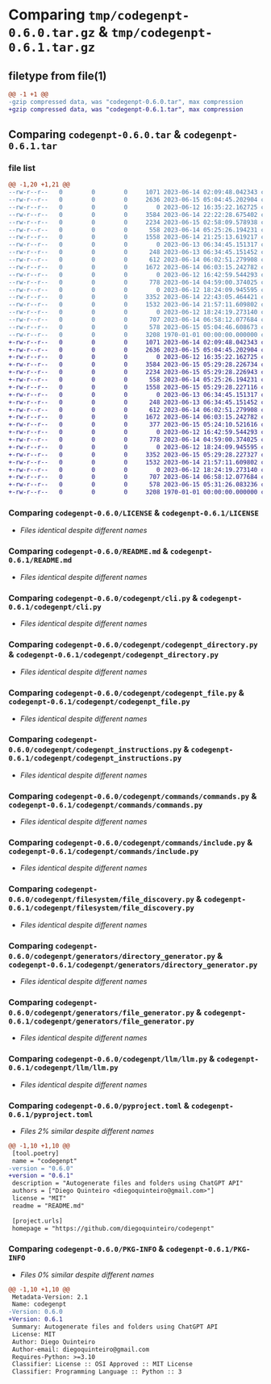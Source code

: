 # Comparing `tmp/codegenpt-0.6.0.tar.gz` & `tmp/codegenpt-0.6.1.tar.gz`

## filetype from file(1)

```diff
@@ -1 +1 @@
-gzip compressed data, was "codegenpt-0.6.0.tar", max compression
+gzip compressed data, was "codegenpt-0.6.1.tar", max compression
```

## Comparing `codegenpt-0.6.0.tar` & `codegenpt-0.6.1.tar`

### file list

```diff
@@ -1,20 +1,21 @@
--rw-r--r--   0        0        0     1071 2023-06-14 02:09:48.042343 codegenpt-0.6.0/LICENSE
--rw-r--r--   0        0        0     2636 2023-06-15 05:04:45.202904 codegenpt-0.6.0/README.md
--rw-r--r--   0        0        0        0 2023-06-12 16:35:22.162725 codegenpt-0.6.0/codegenpt/__init__.py
--rw-r--r--   0        0        0     3584 2023-06-14 22:22:28.675402 codegenpt-0.6.0/codegenpt/cli.py
--rw-r--r--   0        0        0     2234 2023-06-15 02:58:09.578938 codegenpt-0.6.0/codegenpt/codegenpt_directory.py
--rw-r--r--   0        0        0      558 2023-06-14 05:25:26.194231 codegenpt-0.6.0/codegenpt/codegenpt_file.py
--rw-r--r--   0        0        0     1558 2023-06-14 21:25:13.619217 codegenpt-0.6.0/codegenpt/codegenpt_instructions.py
--rw-r--r--   0        0        0        0 2023-06-13 06:34:45.151317 codegenpt-0.6.0/codegenpt/commands/__init__.py
--rw-r--r--   0        0        0      248 2023-06-13 06:34:45.151452 codegenpt-0.6.0/codegenpt/commands/command.py
--rw-r--r--   0        0        0      612 2023-06-14 06:02:51.279908 codegenpt-0.6.0/codegenpt/commands/commands.py
--rw-r--r--   0        0        0     1672 2023-06-14 06:03:15.242782 codegenpt-0.6.0/codegenpt/commands/include.py
--rw-r--r--   0        0        0        0 2023-06-12 16:42:59.544293 codegenpt-0.6.0/codegenpt/filesystem/__init__.py
--rw-r--r--   0        0        0      778 2023-06-14 04:59:00.374025 codegenpt-0.6.0/codegenpt/filesystem/file_discovery.py
--rw-r--r--   0        0        0        0 2023-06-12 18:24:09.945595 codegenpt-0.6.0/codegenpt/generators/__init__.py
--rw-r--r--   0        0        0     3352 2023-06-14 22:43:05.464421 codegenpt-0.6.0/codegenpt/generators/directory_generator.py
--rw-r--r--   0        0        0     1532 2023-06-14 21:57:11.609802 codegenpt-0.6.0/codegenpt/generators/file_generator.py
--rw-r--r--   0        0        0        0 2023-06-12 18:24:19.273140 codegenpt-0.6.0/codegenpt/llm/__init__.py
--rw-r--r--   0        0        0      707 2023-06-14 06:58:12.077684 codegenpt-0.6.0/codegenpt/llm/llm.py
--rw-r--r--   0        0        0      578 2023-06-15 05:04:46.608673 codegenpt-0.6.0/pyproject.toml
--rw-r--r--   0        0        0     3208 1970-01-01 00:00:00.000000 codegenpt-0.6.0/PKG-INFO
+-rw-r--r--   0        0        0     1071 2023-06-14 02:09:48.042343 codegenpt-0.6.1/LICENSE
+-rw-r--r--   0        0        0     2636 2023-06-15 05:04:45.202904 codegenpt-0.6.1/README.md
+-rw-r--r--   0        0        0        0 2023-06-12 16:35:22.162725 codegenpt-0.6.1/codegenpt/__init__.py
+-rw-r--r--   0        0        0     3584 2023-06-15 05:29:28.226734 codegenpt-0.6.1/codegenpt/cli.py
+-rw-r--r--   0        0        0     2234 2023-06-15 05:29:28.226943 codegenpt-0.6.1/codegenpt/codegenpt_directory.py
+-rw-r--r--   0        0        0      558 2023-06-14 05:25:26.194231 codegenpt-0.6.1/codegenpt/codegenpt_file.py
+-rw-r--r--   0        0        0     1558 2023-06-15 05:29:28.227116 codegenpt-0.6.1/codegenpt/codegenpt_instructions.py
+-rw-r--r--   0        0        0        0 2023-06-13 06:34:45.151317 codegenpt-0.6.1/codegenpt/commands/__init__.py
+-rw-r--r--   0        0        0      248 2023-06-13 06:34:45.151452 codegenpt-0.6.1/codegenpt/commands/command.py
+-rw-r--r--   0        0        0      612 2023-06-14 06:02:51.279908 codegenpt-0.6.1/codegenpt/commands/commands.py
+-rw-r--r--   0        0        0     1672 2023-06-14 06:03:15.242782 codegenpt-0.6.1/codegenpt/commands/include.py
+-rw-r--r--   0        0        0      377 2023-06-15 05:24:10.521616 codegenpt-0.6.1/codegenpt/dependency_batch.py.codegenpt
+-rw-r--r--   0        0        0        0 2023-06-12 16:42:59.544293 codegenpt-0.6.1/codegenpt/filesystem/__init__.py
+-rw-r--r--   0        0        0      778 2023-06-14 04:59:00.374025 codegenpt-0.6.1/codegenpt/filesystem/file_discovery.py
+-rw-r--r--   0        0        0        0 2023-06-12 18:24:09.945595 codegenpt-0.6.1/codegenpt/generators/__init__.py
+-rw-r--r--   0        0        0     3352 2023-06-15 05:29:28.227327 codegenpt-0.6.1/codegenpt/generators/directory_generator.py
+-rw-r--r--   0        0        0     1532 2023-06-14 21:57:11.609802 codegenpt-0.6.1/codegenpt/generators/file_generator.py
+-rw-r--r--   0        0        0        0 2023-06-12 18:24:19.273140 codegenpt-0.6.1/codegenpt/llm/__init__.py
+-rw-r--r--   0        0        0      707 2023-06-14 06:58:12.077684 codegenpt-0.6.1/codegenpt/llm/llm.py
+-rw-r--r--   0        0        0      578 2023-06-15 05:31:26.083236 codegenpt-0.6.1/pyproject.toml
+-rw-r--r--   0        0        0     3208 1970-01-01 00:00:00.000000 codegenpt-0.6.1/PKG-INFO
```

### Comparing `codegenpt-0.6.0/LICENSE` & `codegenpt-0.6.1/LICENSE`

 * *Files identical despite different names*

### Comparing `codegenpt-0.6.0/README.md` & `codegenpt-0.6.1/README.md`

 * *Files identical despite different names*

### Comparing `codegenpt-0.6.0/codegenpt/cli.py` & `codegenpt-0.6.1/codegenpt/cli.py`

 * *Files identical despite different names*

### Comparing `codegenpt-0.6.0/codegenpt/codegenpt_directory.py` & `codegenpt-0.6.1/codegenpt/codegenpt_directory.py`

 * *Files identical despite different names*

### Comparing `codegenpt-0.6.0/codegenpt/codegenpt_file.py` & `codegenpt-0.6.1/codegenpt/codegenpt_file.py`

 * *Files identical despite different names*

### Comparing `codegenpt-0.6.0/codegenpt/codegenpt_instructions.py` & `codegenpt-0.6.1/codegenpt/codegenpt_instructions.py`

 * *Files identical despite different names*

### Comparing `codegenpt-0.6.0/codegenpt/commands/commands.py` & `codegenpt-0.6.1/codegenpt/commands/commands.py`

 * *Files identical despite different names*

### Comparing `codegenpt-0.6.0/codegenpt/commands/include.py` & `codegenpt-0.6.1/codegenpt/commands/include.py`

 * *Files identical despite different names*

### Comparing `codegenpt-0.6.0/codegenpt/filesystem/file_discovery.py` & `codegenpt-0.6.1/codegenpt/filesystem/file_discovery.py`

 * *Files identical despite different names*

### Comparing `codegenpt-0.6.0/codegenpt/generators/directory_generator.py` & `codegenpt-0.6.1/codegenpt/generators/directory_generator.py`

 * *Files identical despite different names*

### Comparing `codegenpt-0.6.0/codegenpt/generators/file_generator.py` & `codegenpt-0.6.1/codegenpt/generators/file_generator.py`

 * *Files identical despite different names*

### Comparing `codegenpt-0.6.0/codegenpt/llm/llm.py` & `codegenpt-0.6.1/codegenpt/llm/llm.py`

 * *Files identical despite different names*

### Comparing `codegenpt-0.6.0/pyproject.toml` & `codegenpt-0.6.1/pyproject.toml`

 * *Files 2% similar despite different names*

```diff
@@ -1,10 +1,10 @@
 [tool.poetry]
 name = "codegenpt"
-version = "0.6.0"
+version = "0.6.1"
 description = "Autogenerate files and folders using ChatGPT API"
 authors = ["Diego Quinteiro <diegoquinteiro@gmail.com>"]
 license = "MIT"
 readme = "README.md"
 
 [project.urls]
 homepage = "https://github.com/diegoquinteiro/codegenpt"
```

### Comparing `codegenpt-0.6.0/PKG-INFO` & `codegenpt-0.6.1/PKG-INFO`

 * *Files 0% similar despite different names*

```diff
@@ -1,10 +1,10 @@
 Metadata-Version: 2.1
 Name: codegenpt
-Version: 0.6.0
+Version: 0.6.1
 Summary: Autogenerate files and folders using ChatGPT API
 License: MIT
 Author: Diego Quinteiro
 Author-email: diegoquinteiro@gmail.com
 Requires-Python: >=3.10
 Classifier: License :: OSI Approved :: MIT License
 Classifier: Programming Language :: Python :: 3
```

